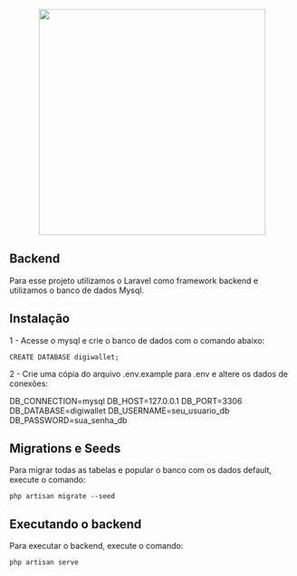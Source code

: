 <p align="center"><a href="https://laravel.com" target="_blank"><img src="https://raw.githubusercontent.com/laravel/art/master/logo-lockup/5%20SVG/2%20CMYK/1%20Full%20Color/laravel-logolockup-cmyk-red.svg" width="400"></a></p>

## Backend

Para esse projeto utilizamos o Laravel como framework backend e utilizamos o banco de dados Mysql.

## Instalação

1 - Acesse o mysql e crie o banco de dados com o comando abaixo:
```
CREATE DATABASE digiwallet;
```
2 - Crie uma cópia do arquivo .env.example para .env e altere os dados de conexões:

DB_CONNECTION=mysql
DB_HOST=127.0.0.1
DB_PORT=3306
DB_DATABASE=digiwallet
DB_USERNAME=seu_usuario_db
DB_PASSWORD=sua_senha_db

## Migrations e Seeds

Para migrar todas as tabelas e popular o banco com os dados default, execute o comando:
```
php artisan migrate --seed
```
## Executando o backend

Para executar o backend, execute o comando:
```
php artisan serve
```
